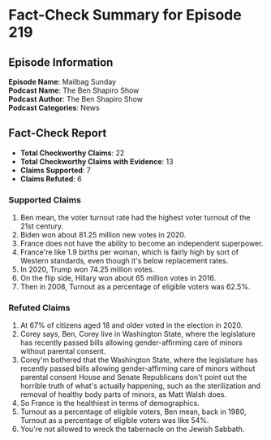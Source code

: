 # Fact-Check Summary for Episode 219

## Episode Information

**Episode Name**: Mailbag Sunday  
**Podcast Name**: The Ben Shapiro Show  
**Podcast Author**: The Ben Shapiro Show  
**Podcast Categories**: News

## Fact-Check Report

- **Total Checkworthy Claims**: 22
- **Total Checkworthy Claims with Evidence**: 13
- **Claims Supported**: 7
- **Claims Refuted**: 6

### Supported Claims

1. Ben mean, the voter turnout rate had the highest voter turnout of the 21st century.
2. Biden won about 81.25 million new votes in 2020.
3. France does not have the ability to become an independent superpower.
4. France're like 1.9 births per woman, which is fairly high by sort of Western standards, even though it's below replacement rates.
5. In 2020, Trump won 74.25 million votes.
6. On the flip side, Hillary won about 65 million votes in 2016.
7. Then in 2008, Turnout as a percentage of eligible voters was 62.5%.

### Refuted Claims

1. At 67% of citizens aged 18 and older voted in the election in 2020.
2. Corey says, Ben, Corey live in Washington State, where the legislature has recently passed bills allowing gender-affirming care of minors without parental consent.
3. Corey'm bothered that the Washington State, where the legislature has recently passed bills allowing gender-affirming care of minors without parental consent House and Senate Republicans don't point out the horrible truth of what's actually happening, such as the sterilization and removal of healthy body parts of minors, as Matt Walsh does.
4. So France is the healthiest in terms of demographics.
5. Turnout as a percentage of eligible voters, Ben mean, back in 1980, Turnout as a percentage of eligible voters was like 54%.
6. You're not allowed to wreck the tabernacle on the Jewish Sabbath.
